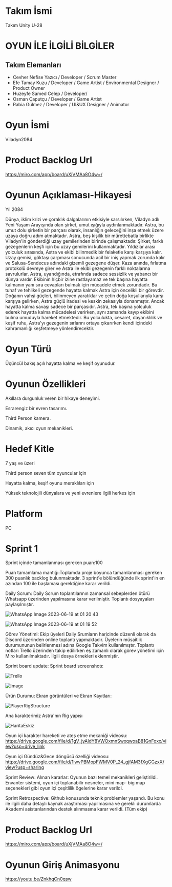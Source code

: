 # Takım İsmi
Takım Unity U-28
# OYUN İLE İLGİLİ BİLGİLER
## Takım Elemanları
- Cevher Nefise Yazıcı / Developer / Scrum Master
- Efe Tamay Kuzu / Developer / Game Artist / Environmental Designer / Product Owner
- Huzeyfe Samed Celep / Developer/
- Osman Çaputçu / Developer / Game Artist
- Rabia Gülmez / Developer / UI&UX Designer / Animator
# Oyun İsmi
Viladyn2084

# Product Backlog Url
https://miro.com/app/board/uXjVMAa8O4w=/
# Oyunun Açıklaması-Hikayesi
Yıl 2084

Dünya, iklim krizi ve çoraklık dalgalarının etkisiyle sarsılırken, Viladyn adlı Yeni Yaşam Arayışında olan şirket, umut ışığıyla aydınlanmaktadır. Astra, bu umut dolu şirketin bir parçası olarak, insanlığın geleceğini inşa etmek üzere uzaya doğru adım atmaktadır.
Astra, beş kişilik bir mürettebatla birlikte Viladyn'in gönderdiği uzay gemilerinden birinde çalışmaktadır. Şirket, farklı gezegenlerin keşfi için bu uzay gemilerini kullanmaktadır. Yıldızlar arası yolculuk sırasında, Astra ve ekibi bilinmedik bir felaketle karşı karşıya kalır. Uzay gemisi, göktaşı çarpması sonucunda acil bir iniş yapmak zorunda kalır ve Salusa-Sendecus adındaki gizemli gezegene düşer.
Kaza anında, fırlatma protokolü devreye girer ve Astra ile ekibi gezegenin farklı noktalarına savrulurlar. Astra, uyandığında, etrafında sadece sessizlik ve yabancı bir dünya vardır. Ekibinin hiçbir izine rastlayamaz ve tek başına hayatta kalmanın yanı sıra cevapları bulmak için mücadele etmek zorundadır.
Bu tuhaf ve tehlikeli gezegende hayatta kalmak Astra için öncelikli bir görevdir. Doğanın vahşi güçleri, bilinmeyen yaratıklar ve çetin doğa koşullarıyla karşı karşıya gelirken, Astra güçlü iradesi ve keskin zekasıyla donanmıştır. Ancak hayatta kalma savaşı sadece bir parçasıdır.
Astra, tek başına yolculuk ederek hayatta kalma mücadelesi verirken, aynı zamanda kayıp ekibini bulma umuduyla hareket etmektedir. Bu yolculukta, cesaret, dayanıklılık ve keşif ruhu, Astra'yı gezegenin sırlarını ortaya çıkarırken kendi içindeki kahramanlığı keşfetmeye yönlendirecektir.

# Oyun Türü
Üçüncül bakış açılı hayatta kalma ve keşif oyunudur.


# Oyunun Özellikleri
Akıllara durgunluk veren bir hikaye deneyimi.

Esrarengiz bir evren tasarımı.

Third Person kamera.

Dinamik, akıcı oyun mekanikleri.



# Hedef Kitle

7 yaş ve üzeri

Third person seven tüm oyuncular için

Hayatta kalma, keşif oyunu meraklıları için

Yüksek teknolojili dünyalara ve yeni evrenlere ilgili herkes için

# Platform
PC 


# Sprint 1
Sprint içinde tamamlanması gereken puan:100

Puan tamamlama mantığı:Toplamda proje boyunca tamamlanması gereken 300 puanlık backlog bulunmaktadır. 3 sprint'e bölündüğünde ilk sprint'in en azından 100 ile başlaması gerektiğine karar verildi.

Daily Scrum: Daily Scrum toplantılarının zamansal sebeplerden ötürü Whatsapp üzerinden yapılmasına karar verilmiştir. Toplantı dosyayaları paylaşılmıştır.


![WhatsApp Image 2023-06-19 at 01 20 43](https://github.com/Birdem58/U-28-Bootcamp/assets/129898889/af017e99-eb89-4b88-96de-5f1d61c22442)





![WhatsApp Image 2023-06-19 at 01 19 52](https://github.com/Birdem58/U-28-Bootcamp/assets/129898889/f9fd927c-ffbc-4288-8896-19b8676c8625)


Görev Yönetimi: Ekip üyeleri Daily Srumların haricinde düzenli olarak da Discord üzerinden online toplantı yapmaktadır. Üyelerin müsaitlik durumununun belirlenmesi adına Google Takvim kullanılmıştır. Toplantı notları Trello üzerinden takip edilirken eş zamanlı olarak görev yönetimi için Miro  kullanılmaktadır. İlgili dosya örnekleri eklenmiştir.



Sprint board update: Sprint board screenshotı:

![Trello](https://github.com/Birdem58/U-28-Bootcamp/assets/113117061/d38fcc9d-eb4a-4f2c-bb3b-040950659898)





![image](https://github.com/Birdem58/U-28-Bootcamp/assets/113117061/3901759c-7568-4bc8-8c1d-c6a337639d09)





Ürün Durumu: Ekran görüntüleri ve Ekran Kayıtları:

![PlayerRigStructure](https://github.com/Birdem58/U-28-Bootcamp/assets/129898889/bbb035c2-77ce-4748-8136-df5bad439e98)

Ana karakterimiz Astra'nın Rig yapısı


![HaritaEskiz](https://github.com/Birdem58/U-28-Bootcamp/assets/129898889/5ac06dfa-c2d8-49c8-a00a-333a6d804abc)



Oyun içi karakter hareketi ve ateş etme mekaniği videosu:
https://drive.google.com/file/d/1gV_jyAldY8VWOxmnSwxqwoaB81GnFoxx/view?usp=drive_link

Oyun içi Gündüz&Gece döngüsü özelliği videosu:
https://drive.google.com/file/d/1lwvPBMopFWMV0P_24_gjfAM3fXgGGzxX/view?usp=sharing



Sprint Review: Alınan kararlar: Oyunun bazı temel mekanikleri geliştirildi. Envanter sistemi, oyun içi toplanabilir nesneler, mini map- big map seçenekleri gibi oyun içi çeşitlilik ögelerine karar verildi.

Sprint Retrospective: Github konusunda teknik problemler yaşandı. Bu konu ile ilgili daha detaylı kaynak araştırması yapılmasına ve gerekli durumlarda Akademi asistanlarından destek alınmasına karar verildi. (Tüm ekip)

# Product Backlog Url
https://miro.com/app/board/uXjVMAa8O4w=/

# Oyunun Giriş Animasyonu
https://youtu.be/ZnkhqCn0qsw


